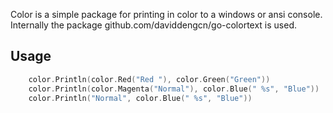 Color is a simple package for printing in color to a windows or ansi console.  
Internally the package github.com/daviddengcn/go-colortext is used.

## Usage

```Go
	color.Println(color.Red("Red "), color.Green("Green"))
	color.Println(color.Magenta("Normal"), color.Blue(" %s", "Blue"))
	color.Println("Normal", color.Blue(" %s", "Blue"))
```